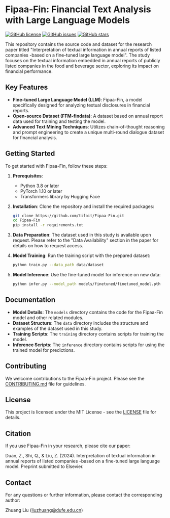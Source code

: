 # Fipaa-Fin: Financial Text Analysis with Large Language Models

[![GitHub license](https://img.shields.io/github/license/tifoit/Fipaa-Fin)](https://github.com/tifoit/Fipaa-Fin/blob/main/LICENSE)
[![GitHub issues](https://img.shields.io/github/issues/tifoit/Fipaa-Fin)](https://github.com/tifoit/Fipaa-Fin/issues)
[![GitHub stars](https://img.shields.io/github/stars/tifoit/Fipaa-Fin)](https://github.com/tifoit/Fipaa-Fin/stargazers)

This repository contains the source code and dataset for the research paper titled "Interpretation of textual information in annual reports of listed companies -based on a fine-tuned large language model". The study focuses on the textual information embedded in annual reports of publicly listed companies in the food and beverage sector, exploring its impact on financial performance.

## Key Features

- **Fine-tuned Large Language Model (LLM)**: Fipaa-Fin, a model specifically designed for analyzing textual disclosures in financial reports.
- **Open-source Dataset (FFM-findata)**: A dataset based on annual report data used for training and testing the model.
- **Advanced Text Mining Techniques**: Utilizes chain-of-thought reasoning and prompt engineering to create a unique multi-round dialogue dataset for financial analysis.

## Getting Started

To get started with Fipaa-Fin, follow these steps:

1. **Prerequisites**:
   - Python 3.8 or later
   - PyTorch 1.10 or later
   - Transformers library by Hugging Face

2. **Installation**:
   Clone the repository and install the required packages:
   ```bash
   git clone https://github.com/tifoit/Fipaa-Fin.git
   cd Fipaa-Fin
   pip install -r requirements.txt

3. **Data Preparation**:
   The dataset used in this study is available upon request. Please refer to the "Data Availability" section in the paper for details on how to request access.

4. **Model Training**:
   Run the training script with the prepared dataset:
   ```bash
   python train.py --data_path data/dataset

5. **Model Inference**:
   Use the fine-tuned model for inference on new data:
   ```bash
   python infer.py --model_path models/finetuned/finetuned_model.pth

## Documentation

- **Model Details**: The `models` directory contains the code for the Fipaa-Fin model and other related modules.
- **Dataset Structure**: The `data` directory includes the structure and examples of the dataset used in this study.
- **Training Scripts**: The `training` directory contains scripts for training the model.
- **Inference Scripts**: The `inference` directory contains scripts for using the trained model for predictions.

## Contributing

We welcome contributions to the Fipaa-Fin project. Please see the [CONTRIBUTING.md](CONTRIBUTING.md) file for guidelines.

## License

This project is licensed under the MIT License - see the [LICENSE](LICENSE) file for details.

## Citation

If you use Fipaa-Fin in your research, please cite our paper:

Duan, Z., Shi, Q., & Liu, Z. (2024). Interpretation of textual information in annual reports of listed companies -based on a fine-tuned large language model. Preprint submitted to Elsevier.

## Contact

For any questions or further information, please contact the corresponding author:

Zhuang Liu (liuzhuang@dufe.edu.cn)



